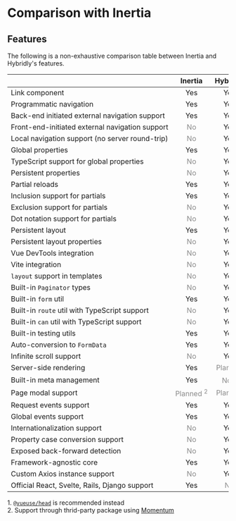 # Comparison with Inertia

## Features

The following is a non-exhaustive comparison table between Inertia and Hybridly's features.

|                                                 |                   Inertia                    |                Hybridly                 |
| ----------------------------------------------- | :------------------------------------------: | :-------------------------------------: |
| Link component                                  |                     Yes                      |                   Yes                   |
| Programmatic navigation                         |                     Yes                      |                   Yes                   |
| Back-end initiated external navigation support  |                     Yes                      |                   Yes                   |
| Front-end-initiated external navigation support |          <span class="no">No</span>          |                   Yes                   |
| Local navigation support (no server round-trip) |          <span class="no">No</span>          |                   Yes                   |
| Global properties                               |                     Yes                      |                   Yes                   |
| TypeScript support for global properties        |          <span class="no">No</span>          |                   Yes                   |
| Persistent properties                           |          <span class="no">No</span>          |                   Yes                   |
| Partial reloads                                 |                     Yes                      |                   Yes                   |
| Inclusion support for partials                  |                     Yes                      |                   Yes                   |
| Exclusion support for partials                  |          <span class="no">No</span>          |                   Yes                   |
| Dot notation support for partials               |          <span class="no">No</span>          |                   Yes                   |
| Persistent layout                               |                     Yes                      |                   Yes                   |
| Persistent layout properties                    |          <span class="no">No</span>          |                   Yes                   |
| Vue DevTools integration                        |          <span class="no">No</span>          |                   Yes                   |
| Vite integration                                |          <span class="no">No</span>          |                   Yes                   |
| `layout` support in templates                   |          <span class="no">No</span>          |                   Yes                   |
| Built-in `Paginator` types                      |          <span class="no">No</span>          |                   Yes                   |
| Built-in `form` util                            |                     Yes                      |                   Yes                   |
| Built-in `route` util with TypeScript support   |          <span class="no">No</span>          |                   Yes                   |
| Built-in `can` util with TypeScript support     |          <span class="no">No</span>          |                   Yes                   |
| Built-in testing utils                          |                     Yes                      |                   Yes                   |
| Auto-conversion to `FormData`                   |                     Yes                      |                   Yes                   |
| Infinite scroll support                         |          <span class="no">No</span>          |                   Yes                   |
| Server-side rendering                           |                     Yes                      |     <span class="no">Planned</span>     |
| Built-in meta management                        |                     Yes                      | <span class="no">No <sup>1</sup></span> |
| Page modal support                              | <span class="no">Planned <sup>2</sup></span> |     <span class="no">Planned</span>     |
| Request events support                          |                     Yes                      |                   Yes                   |
| Global events support                           |                     Yes                      |                   Yes                   |
| Internationalization support                    |          <span class="no">No</span>          |                   Yes                   |
| Property case conversion support                |          <span class="no">No</span>          |                   Yes                   |
| Exposed back-forward detection                  |          <span class="no">No</span>          |                   Yes                   |
| Framework-agnostic core                         |                     Yes                      |                   Yes                   |
| Custom Axios instance support                   |          <span class="no">No</span>          |                   Yes                   |
| Official React, Svelte, Rails, Django support   |                     Yes                      |       <span class="no">No</span>        |

<div class="opacity-80">
  1. <a href="https://github.com/vueuse/head"><code>@vueuse/head</code></a> is recommended instead <br />
  2. Support through thrid-party package using <a href="https://github.com/lepikhinb/momentum-modal">Momentum</a>
</div>

<style>
.no {
  opacity: .5;
}

tbody > tr > td {
  width: 100%;
  white-space: nowrap;
}
</style>
